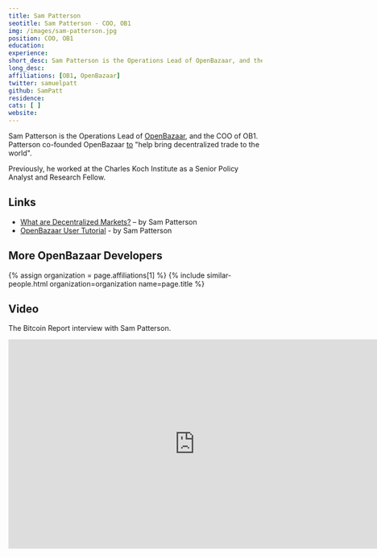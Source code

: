 ```yaml
---
title: Sam Patterson
seotitle: Sam Patterson - COO, OB1
img: /images/sam-patterson.jpg
position: COO, OB1
education:
experience:
short_desc: Sam Patterson is the Operations Lead of OpenBazaar, and the COO of OB1.
long_desc:
affiliations: [OB1, OpenBazaar]
twitter: samuelpatt
github: SamPatt
residence:
cats: [ ]
website:
---
```

Sam Patterson is the Operations Lead of [OpenBazaar](/openbazaar/), and the COO of OB1. Patterson co-founded OpenBazaar [to](https://www.linkedin.com/in/sam-patterson-0943901b) "help bring decentralized trade to the world".

Previously, he worked at the Charles Koch Institute as a Senior Policy Analyst and Research Fellow.

## Links

* [What are Decentralized Markets?](https://coincenter.org/2015/11/what-are-decentralized-markets/) – by Sam Patterson
* [OpenBazaar User Tutorial](https://blog.openbazaar.org/openbazaar-user-tutorial/) - by Sam Patterson

## More OpenBazaar Developers

{% assign organization = page.affiliations[1] %}
{% include similar-people.html organization=organization name=page.title %}

## Video

The Bitcoin Report interview with Sam Patterson.

<iframe width="740" height="416" src="https://www.youtube.com/embed/CInC9ZK9_iU" frameborder="0" allowfullscreen></iframe>
